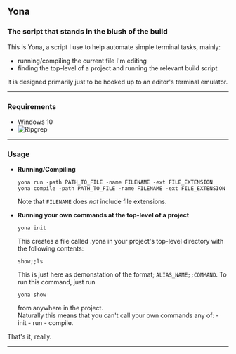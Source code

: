 ## Yona
### The script that stands in the blush of the build

This is Yona, a script I use to help automate simple terminal tasks, mainly:
- running/compiling the current file I'm editing
- finding the top-level of a project and running the relevant build script

It is designed primarily just to be hooked up to an editor's terminal emulator.

---

### Requirements

- Windows 10
- ![Ripgrep](https://github.com/BurntSushi/ripgrep)

---

### Usage

- **Running/Compiling**
	```
	yona run -path PATH_TO_FILE -name FILENAME -ext FILE_EXTENSION
	yona compile -path PATH_TO_FILE -name FILENAME -ext FILE_EXTENSION
	```
	Note that `FILENAME` does *not* include file extensions.

- **Running your own commands at the top-level of a project**
	```
	yona init
	```
	This creates a file called .yona in your project's top-level directory 
	with the following contents:
	```
	show;;ls
	```
	This is just here as demonstation of the format; `ALIAS_NAME;;COMMAND`.
	To run this command, just run
	```
	yona show
	```
	from anywhere in the project.<br/>
	Naturally this means that you can't call your own commands any of:
		- init
		- run
		- compile.

That's it, really.

---
